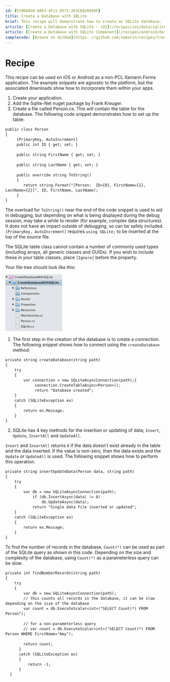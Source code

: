```yaml
---
id: {539DA850-8AE3-4F11-9572-263CEB28858F}
title: Create a Database with SQLite
brief: This recipe will demonstrate how to create an SQLite database.
article: [Create a Database with SQLite - iOS](/recipes/ios/data/sqlite/create_a_database_with_sqlitenet/)
article: [Create a Database with SQLite Component](/recipes/android/data/databases/sqlite-component/)
samplecode: [Browse on GitHub](https: //github.com/xamarin/recipes/tree/master/android/data/databases/sqlite)  
---
```


# Recipe

This recipe can be used on iOS or Android as a non-PCL Xamarin.Forms application. The example snippets are agnostic to the
platform, but the associated downloads show how to incorporate them within your apps.

1. Create your application.
2. Add the Sqlite-Net nuget package by Frank Kreuger.
3. Create a file called Person.cs. This will contain the table for the database. The following code snippet demonstrates how to set up the table: 

```
public class Person
{
     [PrimaryKey, AutoIncrement]
     public int ID { get; set; }

     public string FirstName { get; set; }

     public string LastName { get; set; }

     public override string ToString()
     {
        return string.Format("[Person:  ID={0}, FirstName={1}, LastName={2}]", ID, FirstName, LastName);
     }
}
```

The overload for `ToString()` near the end of the code snippet is used to aid in debugging, but depending on what is being
displayed during the debug session, may take a while to render (for example, complex data structures). It does not have an impact
outside of debugging, so can be safely included. `[PrimaryKey, AutoIncrement]` requires `using SQLite;` to be inserted at the top
of the source file.

The SQLite table class cannot contain a number of commonly used types (including arrays, all generic classes and GUIDs).
If you wish to include these in your table classes, place `[Ignore]` before the property.

Your file tree should look like this: 

 <img src="Images/Create.png" />

1. The first step in the creation of the database is to create a connection. The following snippet shows how to connect using
the `createDatabase` method: 

```
private string createDatabase(string path)
{
    try
    {
        var connection = new SQLiteAsyncConnection(path);{
             connection.CreateTableAsync<Person>();
             return "Database created";
    }
    catch (SQLiteException ex)
    {
        return ex.Message;
    }
}
```

<ol start="2">
  <li>SQLite has 4 key methods for the insertion or updating of data; <code>Insert</code>, <code>Update</code>, <code>InsertAll</code> and <code>UpdateAll</code>.</li>
</ol>

<code>Insert</code> and <code>InsertAll</code> returns <code>0</code> if the data doesn’t exist already in the table and the data inserted. If the value is
non-zero, then the data exists and the <code>Update</code> or <code>UpdateAll</code> is used. The following snippet shows how to perform this operation.

```
private string insertUpdateData(Person data, string path)
{
    try
    {
        var db = new SQLiteAsyncConnection(path);
            if (db.InsertAsync(data) != 0)
                db.UpdateAsync(data);
            return "Single data file inserted or updated";
    }
    catch (SQLiteException ex)
    {
        return ex.Message;
    }
}
```

To find the number of records in the database, `Count(*)` can be used as part of the SQLite query as shown in this code.
Depending on the size and complexity of the database, using `Count(*)` as a parameterless query can be slow.

```
private int findNumberRecords(string path)
{
    try
    {
        var db = new SQLiteAsyncConnection(path);
        // this counts all records in the database, it can be slow depending on the size of the database
        var count = db.ExecuteScalar<int>("SELECT Count(*) FROM Person");

        // for a non-parameterless query
        // var count = db.ExecuteScalar<int>("SELECT Count(*) FROM Person WHERE FirstName="Amy");

        return count;
      }
      catch (SQLiteException ex)
      {
          return -1;
      }
  }
```